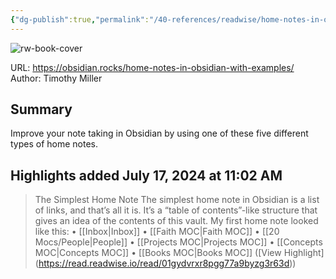 ```yaml
---
{"dg-publish":true,"permalink":"/40-references/readwise/home-notes-in-obsidian-with-examples/","tags":["rw/articles"]}
---
```


![rw-book-cover](https://obsidian.rocks/wp-content/uploads/2022/08/estee-janssens-zEqkUMiMxMI-unsplash.jpg)
  
URL: https://obsidian.rocks/home-notes-in-obsidian-with-examples/
Author: Timothy Miller

## Summary

Improve your note taking in Obsidian by using one of these five different types of home notes.

## Highlights added July 17, 2024 at 11:02 AM
>The Simplest Home Note
>The simplest home note in Obsidian is a list of links, and that’s all it is. It’s a “table of contents”-like structure that gives an idea of the contents of this vault. My first home note looked like this:
>• [[Inbox\|Inbox]]
>• [[Faith MOC\|Faith MOC]]
>• [[20 Mocs/People\|People]]
>• [[Projects MOC\|Projects MOC]]
>• [[Concepts MOC\|Concepts MOC]]
>• [[Books MOC\|Books MOC]] ([View Highlight] (https://read.readwise.io/read/01gydvrxr8pgg77a9byzg3r63d))


